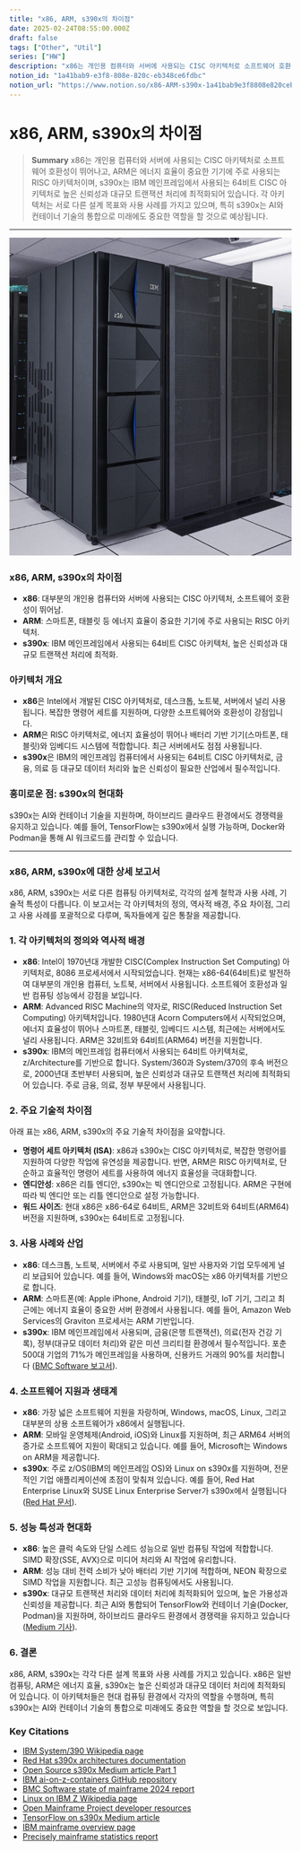 ```yaml
---
title: "x86, ARM, s390x의 차이점"
date: 2025-02-24T08:55:00.000Z
draft: false
tags: ["Other", "Util"]
series: ["HW"]
description: "x86는 개인용 컴퓨터와 서버에 사용되는 CISC 아키텍처로 소프트웨어 호환성이 뛰어나고, ARM은 에너지 효율이 중요한 기기에 주로 사용되는 RISC 아키텍처이며, s390x는 IBM 메인프레임에서 사용되는 64비트 CISC 아키텍처로 높은 신뢰성과 대규모 트랜잭션 처리에 최적화되어 있습니다. 각 아키텍처는 서로 다른 설계 목표와 사용 사례를 가지고 있으며, 특히 s390x는 AI와 컨테이너 기술의 통합으로 미래에도 중요한 역할을 할 것으로 예상됩니다."
notion_id: "1a41bab9-e3f8-808e-820c-eb348ce6fdbc"
notion_url: "https://www.notion.so/x86-ARM-s390x-1a41bab9e3f8808e820ceb348ce6fdbc"
---
```


# x86, ARM, s390x의 차이점

> **Summary**
> x86는 개인용 컴퓨터와 서버에 사용되는 CISC 아키텍처로 소프트웨어 호환성이 뛰어나고, ARM은 에너지 효율이 중요한 기기에 주로 사용되는 RISC 아키텍처이며, s390x는 IBM 메인프레임에서 사용되는 64비트 CISC 아키텍처로 높은 신뢰성과 대규모 트랜잭션 처리에 최적화되어 있습니다. 각 아키텍처는 서로 다른 설계 목표와 사용 사례를 가지고 있으며, 특히 s390x는 AI와 컨테이너 기술의 통합으로 미래에도 중요한 역할을 할 것으로 예상됩니다.

---

![Image](image_9398de0fac1b.png)

### x86, ARM, s390x의 차이점

- **x86**: 대부분의 개인용 컴퓨터와 서버에 사용되는 CISC 아키텍처, 소프트웨어 호환성이 뛰어남.
- **ARM**: 스마트폰, 태블릿 등 에너지 효율이 중요한 기기에 주로 사용되는 RISC 아키텍처.
- **s390x**: IBM 메인프레임에서 사용되는 64비트 CISC 아키텍처, 높은 신뢰성과 대규모 트랜잭션 처리에 최적화.
### 아키텍처 개요

- **x86**은 Intel에서 개발된 CISC 아키텍처로, 데스크톱, 노트북, 서버에서 널리 사용됩니다. 복잡한 명령어 세트를 지원하며, 다양한 소프트웨어와 호환성이 강점입니다.
- **ARM**은 RISC 아키텍처로, 에너지 효율성이 뛰어나 배터리 기반 기기(스마트폰, 태블릿)와 임베디드 시스템에 적합합니다. 최근 서버에서도 점점 사용됩니다.
- **s390x**은 IBM의 메인프레임 컴퓨터에서 사용되는 64비트 CISC 아키텍처로, 금융, 의료 등 대규모 데이터 처리와 높은 신뢰성이 필요한 산업에서 필수적입니다.
### 흥미로운 점: s390x의 현대화

s390x는 AI와 컨테이너 기술을 지원하며, 하이브리드 클라우드 환경에서도 경쟁력을 유지하고 있습니다. 예를 들어, TensorFlow는 s390x에서 실행 가능하며, Docker와 Podman을 통해 AI 워크로드를 관리할 수 있습니다.

---

### x86, ARM, s390x에 대한 상세 보고서

x86, ARM, s390x는 서로 다른 컴퓨팅 아키텍처로, 각각의 설계 철학과 사용 사례, 기술적 특성이 다릅니다. 이 보고서는 각 아키텍처의 정의, 역사적 배경, 주요 차이점, 그리고 사용 사례를 포괄적으로 다루며, 독자들에게 깊은 통찰을 제공합니다.

### 1. 각 아키텍처의 정의와 역사적 배경

- **x86**: Intel이 1970년대 개발한 CISC(Complex Instruction Set Computing) 아키텍처로, 8086 프로세서에서 시작되었습니다. 현재는 x86-64(64비트)로 발전하여 대부분의 개인용 컴퓨터, 노트북, 서버에서 사용됩니다. 소프트웨어 호환성과 일반 컴퓨팅 성능에서 강점을 보입니다.
- **ARM**: Advanced RISC Machine의 약자로, RISC(Reduced Instruction Set Computing) 아키텍처입니다. 1980년대 Acorn Computers에서 시작되었으며, 에너지 효율성이 뛰어나 스마트폰, 태블릿, 임베디드 시스템, 최근에는 서버에서도 널리 사용됩니다. ARM은 32비트와 64비트(ARM64) 버전을 지원합니다.
- **s390x**: IBM의 메인프레임 컴퓨터에서 사용되는 64비트 아키텍처로, z/Architecture를 기반으로 합니다. System/360과 System/370의 후속 버전으로, 2000년대 초반부터 사용되며, 높은 신뢰성과 대규모 트랜잭션 처리에 최적화되어 있습니다. 주로 금융, 의료, 정부 부문에서 사용됩니다.
### 2. 주요 기술적 차이점

아래 표는 x86, ARM, s390x의 주요 기술적 차이점을 요약합니다.

- **명령어 세트 아키텍처 (ISA)**: x86과 s390x는 CISC 아키텍처로, 복잡한 명령어를 지원하여 다양한 작업에 유연성을 제공합니다. 반면, ARM은 RISC 아키텍처로, 단순하고 효율적인 명령어 세트를 사용하여 에너지 효율성을 극대화합니다.
- **엔디안성**: x86은 리틀 엔디안, s390x는 빅 엔디안으로 고정됩니다. ARM은 구현에 따라 빅 엔디안 또는 리틀 엔디안으로 설정 가능합니다.
- **워드 사이즈**: 현대 x86은 x86-64로 64비트, ARM은 32비트와 64비트(ARM64) 버전을 지원하며, s390x는 64비트로 고정됩니다.
### 3. 사용 사례와 산업

- **x86**: 데스크톱, 노트북, 서버에서 주로 사용되며, 일반 사용자와 기업 모두에게 널리 보급되어 있습니다. 예를 들어, Windows와 macOS는 x86 아키텍처를 기반으로 합니다.
- **ARM**: 스마트폰(예: Apple iPhone, Android 기기), 태블릿, IoT 기기, 그리고 최근에는 에너지 효율이 중요한 서버 환경에서 사용됩니다. 예를 들어, Amazon Web Services의 Graviton 프로세서는 ARM 기반입니다.
- **s390x**: IBM 메인프레임에서 사용되며, 금융(은행 트랜잭션), 의료(전자 건강 기록), 정부(대규모 데이터 처리)와 같은 미션 크리티컬 환경에서 필수적입니다. 포춘 500대 기업의 71%가 메인프레임을 사용하며, 신용카드 거래의 90%를 처리합니다 ([BMC Software 보고서](https://www.bmc.com/blogs/state-of-mainframe/)).
### 4. 소프트웨어 지원과 생태계

- **x86**: 가장 넓은 소프트웨어 지원을 자랑하며, Windows, macOS, Linux, 그리고 대부분의 상용 소프트웨어가 x86에서 실행됩니다.
- **ARM**: 모바일 운영체제(Android, iOS)와 Linux를 지원하며, 최근 ARM64 서버의 증가로 소프트웨어 지원이 확대되고 있습니다. 예를 들어, Microsoft는 Windows on ARM을 제공합니다.
- **s390x**: 주로 z/OS(IBM의 메인프레임 OS)와 Linux on s390x를 지원하며, 전문적인 기업 애플리케이션에 초점이 맞춰져 있습니다. 예를 들어, Red Hat Enterprise Linux와 SUSE Linux Enterprise Server가 s390x에서 실행됩니다 ([Red Hat 문서](https://docs.redhat.com/en/4.8_release_notes/ar01s05s03)).
### 5. 성능 특성과 현대화

- **x86**: 높은 클럭 속도와 단일 스레드 성능으로 일반 컴퓨팅 작업에 적합합니다. SIMD 확장(SSE, AVX)으로 미디어 처리와 AI 작업에 유리합니다.
- **ARM**: 성능 대비 전력 소비가 낮아 배터리 기반 기기에 적합하며, NEON 확장으로 SIMD 작업을 지원합니다. 최근 고성능 컴퓨팅에서도 사용됩니다.
- **s390x**: 대규모 트랜잭션 처리와 데이터 처리에 최적화되어 있으며, 높은 가용성과 신뢰성을 제공합니다. 최근 AI와 통합되어 TensorFlow와 컨테이너 기술(Docker, Podman)을 지원하며, 하이브리드 클라우드 환경에서 경쟁력을 유지하고 있습니다 ([Medium 기사](https://medium.com/ibm-data-ai/tensorflow-and-more-with-ibm-z-169c4a4817f7)).
### 6. 결론

x86, ARM, s390x는 각각 다른 설계 목표와 사용 사례를 가지고 있습니다. x86은 일반 컴퓨팅, ARM은 에너지 효율, s390x는 높은 신뢰성과 대규모 데이터 처리에 최적화되어 있습니다. 이 아키텍처들은 현대 컴퓨팅 환경에서 각자의 역할을 수행하며, 특히 s390x는 AI와 컨테이너 기술의 통합으로 미래에도 중요한 역할을 할 것으로 보입니다.

### Key Citations

- [IBM System/390 Wikipedia page](https://en.wikipedia.org/wiki/IBM_System/390)
- [Red Hat s390x architectures documentation](https://docs.redhat.com/en/4.8_release_notes/ar01s05s03)
- [Open Source s390x Medium article Part 1](https://jerrysaulman.medium.com/open-source-why-not-s390x-in-your-efforts-part-1-e54474036ddc)
- [IBM ai-on-z-containers GitHub repository](https://github.com/IBM/ai-on-z-containers)
- [BMC Software state of mainframe 2024 report](https://www.bmc.com/blogs/state-of-mainframe/)
- [Linux on IBM Z Wikipedia page](https://en.wikipedia.org/wiki/Linux_on_IBM_Z)
- [Open Mainframe Project developer resources](https://openmainframeproject.org/news/developer-resources-for-linux-on-s390x/)
- [TensorFlow on s390x Medium article](https://medium.com/ibm-data-ai/tensorflow-and-more-with-ibm-z-169c4a4817f7)
- [IBM mainframe overview page](https://www.ibm.com/think/topics/mainframe)
- [Precisely mainframe statistics report](https://www.precisely.com/blog/mainframe/9-mainframe-statistics)
